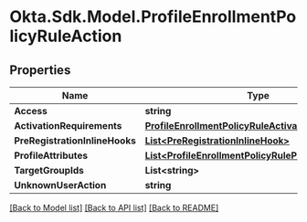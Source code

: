 # Okta.Sdk.Model.ProfileEnrollmentPolicyRuleAction
## Properties

Name | Type | Description | Notes
------------ | ------------- | ------------- | -------------
**Access** | **string** |  | [optional] 
**ActivationRequirements** | [**ProfileEnrollmentPolicyRuleActivationRequirement**](ProfileEnrollmentPolicyRuleActivationRequirement.md) |  | [optional] 
**PreRegistrationInlineHooks** | [**List&lt;PreRegistrationInlineHook&gt;**](PreRegistrationInlineHook.md) |  | [optional] 
**ProfileAttributes** | [**List&lt;ProfileEnrollmentPolicyRuleProfileAttribute&gt;**](ProfileEnrollmentPolicyRuleProfileAttribute.md) |  | [optional] 
**TargetGroupIds** | **List&lt;string&gt;** |  | [optional] 
**UnknownUserAction** | **string** |  | [optional] 

[[Back to Model list]](../README.md#documentation-for-models) [[Back to API list]](../README.md#documentation-for-api-endpoints) [[Back to README]](../README.md)

